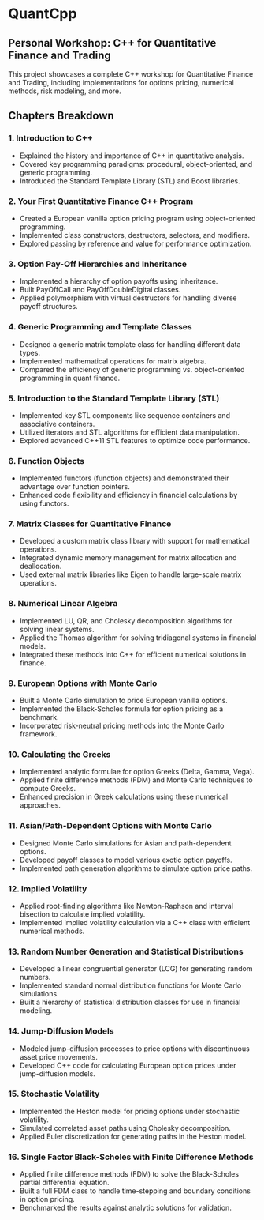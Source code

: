 # QuantCpp

Personal Workshop: C++ for Quantitative Finance and Trading
---
This project showcases a complete C++ workshop for Quantitative Finance and Trading, including implementations for options pricing, numerical methods, risk modeling, and more.

## Chapters Breakdown

### 1. Introduction to C++
- Explained the history and importance of C++ in quantitative analysis.
- Covered key programming paradigms: procedural, object-oriented, and generic programming.
- Introduced the Standard Template Library (STL) and Boost libraries.

### 2. Your First Quantitative Finance C++ Program
- Created a European vanilla option pricing program using object-oriented programming.
- Implemented class constructors, destructors, selectors, and modifiers.
- Explored passing by reference and value for performance optimization.

### 3. Option Pay-Off Hierarchies and Inheritance
- Implemented a hierarchy of option payoffs using inheritance.
- Built PayOffCall and PayOffDoubleDigital classes.
- Applied polymorphism with virtual destructors for handling diverse payoff structures.

### 4. Generic Programming and Template Classes
- Designed a generic matrix template class for handling different data types.
- Implemented mathematical operations for matrix algebra.
- Compared the efficiency of generic programming vs. object-oriented programming in quant finance.

### 5. Introduction to the Standard Template Library (STL)
- Implemented key STL components like sequence containers and associative containers.
- Utilized iterators and STL algorithms for efficient data manipulation.
- Explored advanced C++11 STL features to optimize code performance.

### 6. Function Objects
- Implemented functors (function objects) and demonstrated their advantage over function pointers.
- Enhanced code flexibility and efficiency in financial calculations by using functors.

### 7. Matrix Classes for Quantitative Finance
- Developed a custom matrix class library with support for mathematical operations.
- Integrated dynamic memory management for matrix allocation and deallocation.
- Used external matrix libraries like Eigen to handle large-scale matrix operations.

### 8. Numerical Linear Algebra
- Implemented LU, QR, and Cholesky decomposition algorithms for solving linear systems.
- Applied the Thomas algorithm for solving tridiagonal systems in financial models.
- Integrated these methods into C++ for efficient numerical solutions in finance.

### 9. European Options with Monte Carlo
- Built a Monte Carlo simulation to price European vanilla options.
- Implemented the Black-Scholes formula for option pricing as a benchmark.
- Incorporated risk-neutral pricing methods into the Monte Carlo framework.

### 10. Calculating the Greeks
- Implemented analytic formulae for option Greeks (Delta, Gamma, Vega).
- Applied finite difference methods (FDM) and Monte Carlo techniques to compute Greeks.
- Enhanced precision in Greek calculations using these numerical approaches.

### 11. Asian/Path-Dependent Options with Monte Carlo
- Designed Monte Carlo simulations for Asian and path-dependent options.
- Developed payoff classes to model various exotic option payoffs.
- Implemented path generation algorithms to simulate option price paths.

### 12. Implied Volatility
- Applied root-finding algorithms like Newton-Raphson and interval bisection to calculate implied volatility.
- Implemented implied volatility calculation via a C++ class with efficient numerical methods.

### 13. Random Number Generation and Statistical Distributions
- Developed a linear congruential generator (LCG) for generating random numbers.
- Implemented standard normal distribution functions for Monte Carlo simulations.
- Built a hierarchy of statistical distribution classes for use in financial modeling.

### 14. Jump-Diffusion Models
- Modeled jump-diffusion processes to price options with discontinuous asset price movements.
- Developed C++ code for calculating European option prices under jump-diffusion models.

### 15. Stochastic Volatility
- Implemented the Heston model for pricing options under stochastic volatility.
- Simulated correlated asset paths using Cholesky decomposition.
- Applied Euler discretization for generating paths in the Heston model.

### 16. Single Factor Black-Scholes with Finite Difference Methods
- Applied finite difference methods (FDM) to solve the Black-Scholes partial differential equation.
- Built a full FDM class to handle time-stepping and boundary conditions in option pricing.
- Benchmarked the results against analytic solutions for validation.
